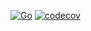 [![Go](https://github.com/ashtanko/go-algorithms/actions/workflows/go.yml/badge.svg)](https://github.com/ashtanko/go-algorithms/actions/workflows/go.yml)
[![codecov](https://codecov.io/gh/ashtanko/go-algorithms/branch/main/graph/badge.svg?token=X6BLVZKSP5)](https://codecov.io/gh/ashtanko/go-algorithms)
